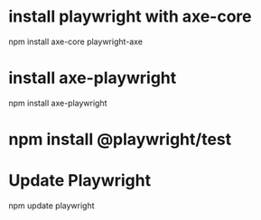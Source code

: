 # install playwright with axe-core
npm install axe-core playwright-axe

# install axe-playwright
npm install axe-playwright

# npm install @playwright/test

# Update Playwright
npm update playwright


